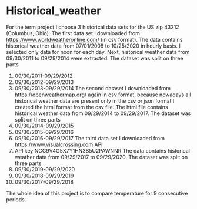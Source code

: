 # Historical_weather

For the term project I choose 3 historical data sets for the US zip 43212 (Columbus, Ohio).  The first data set  I downloaded  from                                               https://www.worldweatheronline.com/ (in csv format). The data contains historical weather data from 07/01/2008 to 10/25/2020 in hourly basis. I selected only data for noon for each day. Next, historical weather data from 09/30/2011 to 09/29/2014 were extracted. The dataset was split on three parts
1.	09/30/2011-09/29/2012
2.	09/30/2012-09/29/2013
3.	09/30/2013-09/29/2014
The second dataset  I downloaded from https://openweathermap.org/ again in csv format, because nowadays all historical weather data are present only in the csv or json format I created the html format from the csv file. The html file contains historical weather data from 09/29/2014 to 09/29/2017. The dataset was split on three parts
1.	09/30/2014-09/29/2015
2.	09/30/2015-09/29/2016
3.	09/30/2016-09/29/2017
The third data set  I downloaded from  https://www.visualcrossing.com API
1.	API key:NCG9V4G5X7Y1HN3S5U2PAWNNR The data contains historical weather data from 09/29/2017 to 09/29/2020. The dataset was split on three parts
2.	09/30/2019-09/29/2020
3.	09/30/2018-09/29/2019
4.	09/30/2017-09/29/2018

The whole idea of this project is to compare temperature for 9 consecutive periods. 
